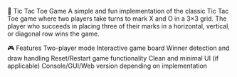 🧩 Tic Tac Toe Game
A simple and fun implementation of the classic Tic Tac Toe game where two players take turns to mark X and O in a 3×3 grid. The player who succeeds in placing three of their marks in a horizontal, vertical, or diagonal row wins the game.

🎮 Features
Two-player mode
Interactive game board
Winner detection and draw handling
Reset/Restart game functionality
Clean and minimal UI (if applicable)
Console/GUI/Web version depending on implementation
